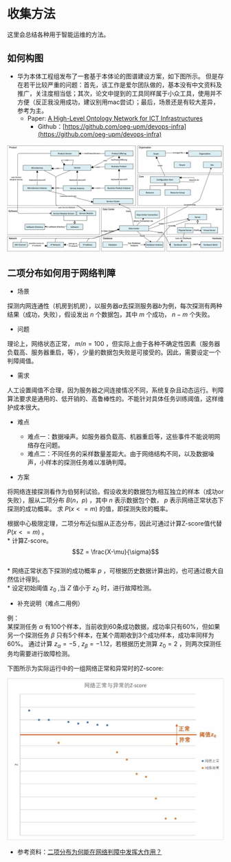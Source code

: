 # 收集方法
这里会总结各种用于智能运维的方法。
	 
## 如何构图

* 华为本体工程组发布了一套基于本体论的图谱建设方案，如下图所示。 但是存在若干比较严重的问题：首先，该工作是爱尔团队做的，基本没有中文资料及推广，关注度相当低；其次，论文中提到的工具同样属于小众工具，使用并不方便（反正我没用成功，建议别用mac尝试）；最后，场景还是有较大差异，参考为主。
	* Paper: [A High-Level Ontology Network for ICT Infrastructures](https://davidchavesfraga.com/outcomes/papers/2021/corcho2021high.pdf)
		 * Github：[https://github.com/oeg-upm/devops-infra](https://github.com/oeg-upm/devops-infra)

<p align="center">
  <img src="../image/huawei-oeg-conceptual-view.png" width="600"/>
</p>


## 二项分布如何用于网络判障

* 场景

探测内网连通性（机房到机房），以服务器$a$去探测服务器$b$为例，每次探测有两种结果（成功，失败），假设发出 $n$ 个数据包，其中 $m$ 个成功， $n-m$ 个失败。 

* 问题

理论上，网络状态正常， $m/n=100%$ ，但实际上由于各种不确定性因素（服务器负载高、服务器重启，等），少量的数据包失败是可接受的。因此，需要设定一个判障阈值。

* 需求

人工设置阈值不合理，因为服务器之间连接情况不同，系统复杂且动态运行。判障算法要求是通用的、低开销的、高鲁棒性的。不能针对具体任务训练阈值，这样维护成本很大。

* 难点
	* 难点一：数据噪声。如服务器负载高、机器重启等，这些事件不能说明网络存在问题。
	* 难点二：不同任务的采样数量差距大。由于网络结构不同，以及数据噪声，小样本的探测任务难以准确判障。

* 方案

将网络连接探测看作为伯努利试验。假设收发的数据包为相互独立的样本（成功or失败），服从二项分布 $B(n，p)$ ，其中 $n$ 表示数据包个数， $p$ 表示网络正常状态下探测的成功概率。
求 $P(x<=m)$ 的值，即探测失败的概率。

根据中心极限定理，二项分布近似服从正态分布，因此可通过计算Z-score值代替 $P(x<=m)$ 。   
	* 计算Z-score。  $$Z = \frac{X-\mu}{\sigma}$$    
	* 网络正常状态下探测的成功概率 $p$ ，可根据历史数据计算出的，也可通过极大自然估计得到。     
	* 设定初始阈值  $z_0$ ,当 $Z$ 值小于 $z_0$ 时，进行故障检测。


* 补充说明（难点二用例）

例：	
某探测任务 $\alpha$ 有100个样本，当前收到60条成功数据，成功率只有60%，但如果另一个探测任务 $\beta$ 只有5个样本，在某个周期收到3个成功样本，成功率同样为60%。
通过计算 $z_\alpha=-5$ , $z_\beta=-1.12$，若根据历史测算 $z_0=2$ ，则两次探测任务均需要进行故障检测。

下图所示为实际运行中的一组网络正常和异常时的Z-score:


<p align="center">
  <img src="../image/baidu_z-score.jpeg" width="600"/>
</p>
 

* 参考资料：[二项分布为何能在网络判障中发挥大作用？](https://mp.weixin.qq.com/s?src=11&timestamp=1659960263&ver=3970&signature=ZB4JYkGEIRdseUjXmjdh77z9oCuxWCfi12PbpJi1rWzPWt9gi2eNxHqpO7THdxIlxColdEDnvVb8V81htH2w-mCOJOQXa8PsXGGPlfZzU5eN4QrKnqIO5T1AuR7jzmL7&new=1)




